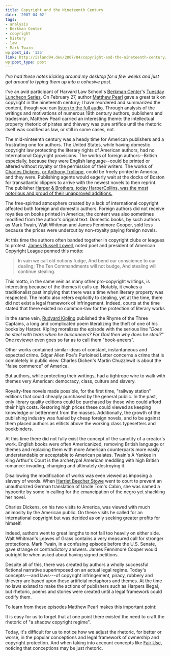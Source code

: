 ```yaml
---
title: Copyright and the Nineteenth Century
date: '2007-04-02'
tags:
- analysis
- Berkman Center
- copyright
- history
- law
- Mark Twain
wp:post_id: '125'
link: http://island94.dev/2007/04/copyright-and-the-nineteenth-century/
wp:post_type: post
---
```


<em>I've had these notes kicking around my desktop for a few weeks and just got around to typing them up into a cohesive post.</em>
<ul style="display: none;">
	<li><a href="http://www.mettsalat.de/?drop_zone">Drop Zone trailer</a></li>
</ul>
I've an avid participant of Harvard Law School's <a href="http://cyber.law.harvard.edu/home/">Berkman Center</a>'s <a href="http://cyber.law.harvard.edu/home/events">Tuesday Luncheon Series</a>. On February 27, author <a href="http://www.matthewpearl.com/">Matthew Pearl</a> gave a great talk on copyright in the nineteenth century; I have reordered and summarized the content, though you can <a href="http://blogs.law.harvard.edu/mediaberkman/2007/02/28/the-literary-vision-of-copyright/">listen to the full audio</a>. Through analysis of the writings and motivations of numerous 19th century authors, publishers and tradesman, Matthew Pearl carried an interesting theme: the intellectual property rhetoric of pirates and thievery was pure artifice until the rhetoric itself was codified as law, or still in some cases, not.

The mid-ninteenth century was a heady time for American publishers and a frustrating one for authors. The United States, while having domestic copyright law protecting the literary rights of American authors, had no International Copyright provisions. The works of foreign authors--British especially, because they were English language--could be printed or altered without royalty or the permission of their writers. The works of <a href="http://en.wikipedia.org/wiki/Charles_Dickens">Charles Dickens</a>, <a href="http://en.wikipedia.org/wiki/Matthew_Arnold"> or </a><a href="http://en.wikipedia.org/wiki/Anthony_Trollope">Anthony Trollope</a>, could be freely printed in America, and they were. Publishing agents would eagerly wait at the docks of Boston for transatlantic clippers to arrive with the newest novels to then reprint. The publisher <a href="http://en.wikipedia.org/wiki/Harper_&amp;_Brothers">Harper &amp; Brothers</a><a href="http://en.wikipedia.org/wiki/Anthony_Trollope">, today HarperCollins, was the most notorious and proud of their unapproved additions.</a>

The free-spirited atmosphere created by a lack of international copyright affected both foreign and domestic authors. Foreign authors did not receive royalties on books printed in America; the content was also sometimes modified from the author's original text. Domestic books, by such authors as Mark Twain, Walt Whitman and James Fennimore Cooper, sold less because the prices were undercut by non-royalty paying foreign novels.

At this time the authors often banded together in copyright clubs or leagues to protest. <a href="http://en.wikipedia.org/wiki/James_Russell_Lowell">James Russell Lowell</a>, noted poet and president of American Copyright League penned this motto:

<blockquote>
In vain we call old notions fudge,
And bend our conscience to our dealing;
The Ten Commandments will not budge,
And stealing will continue stealing.
</blockquote>

This motto, in the same vein as many other pro-copyright writings, is interesting because of the themes it calls up. Notably, it evokes a traditionalist past implying that there was a time when literary property was respected. The motto also refers explicitly to stealing, yet at the time, there did not exist a legal framework of infringement. Indeed, courts at the time stated that there existed no common-law for the protection of literary works

In the same vein, <a href="http://en.wikipedia.org/wiki/Rudyard_Kipling">Rudyard Kipling</a> published the Rhyme of the Three Captains, a long and complicated poem literalizing the theft of one of his books by Harper. Kipling moralizes the episode with the serious line "<em>Does he steel with tears when he buccaneers? For God then why does he steal?</em>" One reviewer even goes so far as to call them "book-aneers".

Other works contained similar ideas of constant, instantaneous and expected crime. Edgar Allen Poe's Purloined Letter concerns a crime that is completely in public view. Charles Dicken's Martin Chuzzlewit is about the "false commerce" of America.

But authors, while protecting their writings, had a tightrope wire to walk with themes very American: democracy, class, culture and slavery.

Royalty-free novels made possible, for the first time, "railway station" editions that could cheaply purchased by the general public. In the past, only library quality editions could be purchased by those who could afford their high costs. Restoring high prices these could viewed as keeping knowledge or betterment from the masses. Additionally, the growth of the publishing industry was fueled by cheap foreign novels, and to be against them placed authors as elitists above the working class typesetters and bookbinders.

At this time there did not fully exist the concept of the sanctity of a creator's work. English books were often Americanized, removing British language or themes and replacing them with more American counterparts more easily understandable or acceptable to American palates. Twain's A Yankee in King Arthur's Court is the archetypal American meddling with high British romance: invading, changing and ultimately destroying it.

Disallowing the modification of works was even viewed as imposing a slavery of words. When <a href="http://en.wikipedia.org/wiki/Harriet_Beecher_Stowe">Harriet Beecher Stowe</a> went to court to prevent an unauthorized German translation of Uncle Tom's Cabin, she was named a hypocrite by some in calling for the emancipation of the negro yet shackling her novel.

Charles Dickens, on his two visits to America, was viewed with much animosity by the American public. On these visits he called for an international copyright but was derided as only seeking greater profits for himself.

Indeed, authors went to great lengths to not fall too heavily on either side. Walt Whitman's Leaves of Grass contains a very measured call for stronger protections. Mark Twain, in a confusing episode before the U.S. Senate, gave strange or contradictory answers. James Fennimore Cooper would outright lie when asked about having signed petitions.

Despite all of this, there was created by authors a wholly successful fictional narrative superimposed on an actual legal regime. Today's concepts---and laws---of copyright infringement, piracy, robbery and thievery are based upon these artificial metaphors and themes. At the time no laws existed to make the actions of publishers such as Harpers illegal, but rhetoric, poems and stories were created until a legal framework could codify them.

To learn from these episodes Matthew Pearl makes this important point:

It is easy for us to forget that at one point there existed the need to craft the rhetoric of "a shadow copyright regime".

Today, it's difficult for us to notice how we adjust the rhetoric, for better or worse, in the popular conceptions and legal framework of ownership and copyright protection. And when taking into account concepts like <a href="http://en.wikipedia.org/wiki/Fair_use">Fair Use</a>, noticing that conceptions may be just rhetoric.
